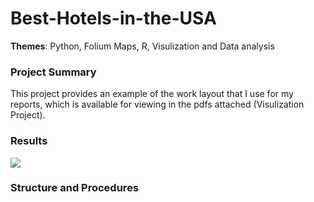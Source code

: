 # Best-Hotels-in-the-USA

**Themes**: Python, Folium Maps, R, Visulization and Data analysis

### Project Summary

This project provides an example of the work layout that I use for my reports, which is available for viewing in the  pdfs attached (Visulization Project).



### Results

![](Drag.jpg)

### Structure and Procedures

 


